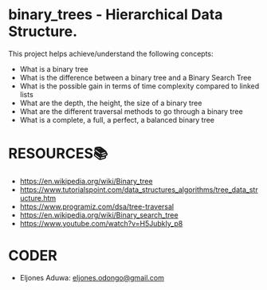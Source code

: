 # binary_trees - Hierarchical Data Structure.
This project helps achieve/understand the following concepts:
- What is a binary tree
- What is the difference between a binary tree and a Binary Search Tree
- What is the possible gain in terms of time complexity compared to linked lists
- What are the depth, the height, the size of a binary tree
- What are the different traversal methods to go through a binary tree
- What is a complete, a full, a perfect, a balanced binary tree

# RESOURCES📚
- https://en.wikipedia.org/wiki/Binary_tree
- https://www.tutorialspoint.com/data_structures_algorithms/tree_data_structure.htm
- https://www.programiz.com/dsa/tree-traversal
- https://en.wikipedia.org/wiki/Binary_search_tree
- https://www.youtube.com/watch?v=H5JubkIy_p8

# CODER
- Eljones Aduwa: <eljones.odongo@gmail.com>
